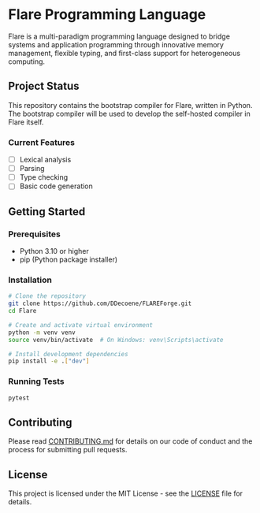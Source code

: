 # Flare Programming Language

Flare is a multi-paradigm programming language designed to bridge systems and application programming through innovative memory management, flexible typing, and first-class support for heterogeneous computing.

## Project Status

This repository contains the bootstrap compiler for Flare, written in Python. The bootstrap compiler will be used to develop the self-hosted compiler in Flare itself.

### Current Features
- [ ] Lexical analysis
- [ ] Parsing
- [ ] Type checking
- [ ] Basic code generation

## Getting Started

### Prerequisites
- Python 3.10 or higher
- pip (Python package installer)

### Installation

```bash
# Clone the repository
git clone https://github.com/DDecoene/FLAREForge.git
cd Flare

# Create and activate virtual environment
python -m venv venv
source venv/bin/activate  # On Windows: venv\Scripts\activate

# Install development dependencies
pip install -e .["dev"]
```

### Running Tests

```bash
pytest
```

## Contributing

Please read [CONTRIBUTING.md](CONTRIBUTING.md) for details on our code of conduct and the process for submitting pull requests.

## License

This project is licensed under the MIT License - see the [LICENSE](LICENSE) file for details.
